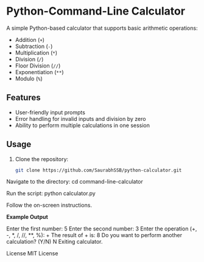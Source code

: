 # Python-Command-Line Calculator 
A simple Python-based calculator that supports basic arithmetic operations:
- Addition (`+`)
- Subtraction (`-`)
- Multiplication (`*`)
- Division (`/`)
- Floor Division (`//`)
- Exponentiation (`**`)
- Modulo (`%`)

## Features
- User-friendly input prompts
- Error handling for invalid inputs and division by zero
- Ability to perform multiple calculations in one session

## Usage
1. Clone the repository:
   ```bash
   git clone https://github.com/SaurabhSSB/python-calculator.git

Navigate to the directory:
cd command-line-calculator

Run the script:
python calculator.py

Follow the on-screen instructions.

**Example Output**

Enter the first number: 5
Enter the second number: 3
Enter the operation (+, -, *, /, //, **, %): +
The result of + is: 8
Do you want to perform another calculation? (Y/N) N
Exiting calculator.

License
MIT License
